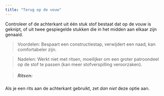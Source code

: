 ```yaml
---
title: "Terug op de vouw"
---
```


Controleer of de achterkant uit één stuk stof bestaat dat op de vouw is geknipt, of uit twee gespiegelde stukken die in het midden aan elkaar zijn genaaid.

> Voordelen: Bespaart een constructiestap, verwijdert een naad, kan comfortabeler zijn.

> Nadelen: Werkt niet met ritsen, moeilijker om een groter patroondeel op de stof te passen (kan meer stofverspilling veroorzaken).

> ##### Ritsen:

Als je een rits aan de achterkant gebruikt, zet _dan niet_ deze optie aan.
